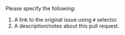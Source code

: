 Please specify the following:

1. A link to the original issue using `#` selector.
2. A description/notes about this pull request.
